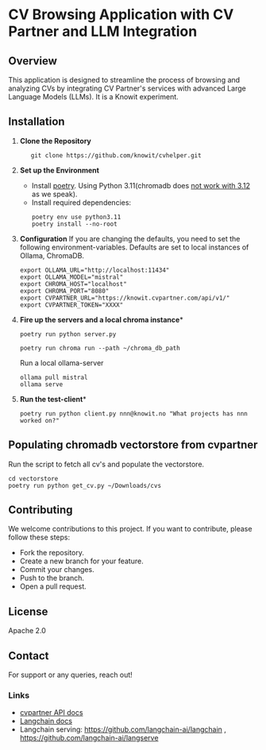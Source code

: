 # CV Browsing Application with CV Partner and LLM Integration

## Overview
This application is designed to streamline the process of browsing and analyzing CVs by integrating CV Partner's services with advanced Large Language Models (LLMs). It is a Knowit experiment.

## Installation

1. **Clone the Repository**
   ```
      git clone https://github.com/knowit/cvhelper.git
   ```
2. **Set up the Environment**
   - Install [poetry](https://python-poetry.org/).
   Using Python 3.11(chromadb does [not work with 3.12](https://github.com/chroma-core/chroma/issues/1410) as we speak).
   - Install required dependencies:
     ```
     poetry env use python3.11
     poetry install --no-root
     ```

3. **Configuration**
   If you are changing the defaults, you need to set the following environment-variables. 
   Defaults are set to local instances of Ollama, ChromaDB.
   ```
   export OLLAMA_URL="http://localhost:11434"
   export OLLAMA_MODEL="mistral"
   export CHROMA_HOST="localhost"
   export CHROMA_PORT="8080"
   export CVPARTNER_URL="https://knowit.cvpartner.com/api/v1/"
   export CVPARTNER_TOKEN="XXXX"
   ``````   

4. **Fire up the servers and a local chroma instance***

   ```
   poetry run python server.py
   ```

   ```
   poetry run chroma run --path ~/chroma_db_path
   ```

   Run a local ollama-server
   ```
   ollama pull mistral
   ollama serve
   ```

5. **Run the test-client***
   ```
   poetry run python client.py nnn@knowit.no "What projects has nnn worked on?"
   ```

## Populating chromadb vectorstore from cvpartner
   Run the script to fetch all cv's and populate the vectorstore.
   ```
   cd vectorstore
   poetry run python get_cv.py ~/Downloads/cvs
   ```

## Contributing

We welcome contributions to this project. If you want to contribute, please follow these steps:
- Fork the repository.
- Create a new branch for your feature.
- Commit your changes.
- Push to the branch.
- Open a pull request.

## License
Apache 2.0

## Contact
For support or any queries, reach out!


### Links
* [cvpartner API docs](https://docs.cvpartner.com/)
* [Langchain docs](https://api.python.langchain.com/en/latest/api_reference.html)
* Langchain serving: https://github.com/langchain-ai/langchain , https://github.com/langchain-ai/langserve
